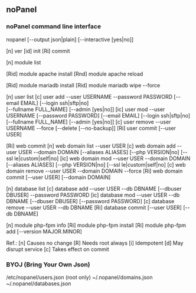 ## noPanel

### noPanel command line interface

nopanel [--output json|plain] [--interactive [yes|no]]

[n]     ver
[id]    init
[Ri]    commit

[n]     module list

[Rid]   module apache install
[Rnd]   module apache reload

[Rid]   module mariadb install
[Rid]   module mariadb wipe --force

[n]     user list
[c]     user add --user USERNAME --password PASSWORD [--email EMAIL] [--login ssh|sftp|no] \
            [--fullname FULL_NAME] [--admin [yes|no]]
[ic]    user mod --user USERNAME [--password PASSWORD] [--email EMAIL] [--login ssh|sftp|no] \
            [--fullname FULL_NAME] [--admin [yes|no]]
[c]     user remove --user USERNAME --force [--delete [--no-backup]]
[Ri]    user commit [--user USER]

[Ri]    web commit
[n]     web domain list --user USER
[c]     web domain add --user USER --domain DOMAIN [--aliases ALIASES] [--php VERSION|no] [--ssl le|custom|self|no]
[ic]    web domain mod --user USER --domain DOMAIN [--aliases ALIASES] [--php VERSION|no] [--ssl le|custom|self|no]
[c]     web domain remove --user USER --domain DOMAIN --force
[Ri]    web domain commit [--user USER] [--domain DOMAIN]

[n]     database list
[c]     database add --user USER --db DBNAME [--dbuser DBUSER] --password PASSWORD
[ic]    database mod --user USER --db DBNAME [--dbuser DBUSER] [--password PASSWORD]
[c]     database remove --user USER --db DBNAME
[Ri]    database commit [--user USER] [--db DBNAME]

[n]     module php-fpm info
[Ri]    module php-fpm install
[Ri]    module php-fpm add [--version MAJOR.MINOR]

Ref.:
[n] Causes no change
[R] Needs root always
[i] Idempotent
[d] May disrupt service
[c] Takes effect on commit

### BYOJ (Bring Your Own Json)

/etc/nopanel/users.json (root only)
~/.nopanel/domains.json
~/.nopanel/databases.json
